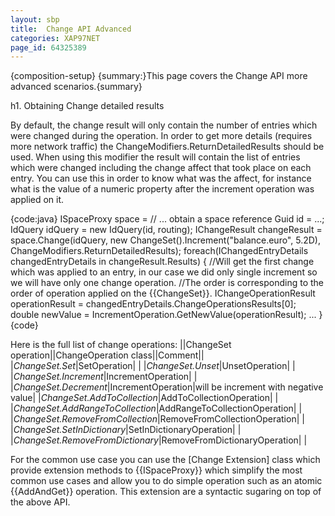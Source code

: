 ```yaml
---
layout: sbp
title:  Change API Advanced
categories: XAP97NET
page_id: 64325389
---
```


{composition-setup}
{summary:}This page covers the Change API more advanced scenarios.{summary}

h1. Obtaining Change detailed results

By default, the change result will only contain the number of entries which were changed during the operation. In order to get more details (requires more network traffic) the ChangeModifiers.ReturnDetailedResults should be used. When using this modifier the result will contain the list of entries which were changed including the change affect that took place on each entry.
You can use this in order to know what was the affect, for instance what is the value of a numeric property after the increment operation was applied on it.

{code:java}
ISpaceProxy space = // ... obtain a space reference
Guid id = ...;
IdQuery<Account> idQuery = new IdQuery<Account>(id, routing);
IChangeResult<Account> changeResult = space.Change(idQuery, new ChangeSet().Increment("balance.euro", 5.2D), ChangeModifiers.ReturnDetailedResults);
foreach(IChangedEntryDetails<Account> changedEntryDetails in changeResult.Results) {
  //Will get the first change which was applied to an entry, in our case we did only single increment so we will have only one change operation.
  //The order is corresponding to the order of operation applied on the {{ChangeSet}}.
  IChangeOperationResult operationResult = changedEntryDetails.ChangeOperationsResults[0];
  double newValue = IncrementOperation.GetNewValue(operationResult);
  ...
}
{code}

Here is the full list of change operations:
||ChangeSet operation||ChangeOperation class||Comment||
|*ChangeSet.Set*|SetOperation| |
|*ChangeSet.Unset*|UnsetOperation| |
|*ChangeSet.Increment*|IncrementOperation| |
|*ChangeSet.Decrement*|IncrementOperation|will be increment with negative value|
|*ChangeSet.AddToCollection*|AddToCollectionOperation| |
|*ChangeSet.AddRangeToCollection*|AddRangeToCollectionOperation| |
|*ChangeSet.RemoveFromCollection*|RemoveFromCollectionOperation| |
|*ChangeSet.SetInDictionary*|SetInDictionaryOperation| |
|*ChangeSet.RemoveFromDictionary*|RemoveFromDictionaryOperation| |

For the common use case you can use the [Change Extension] class which provide extension methods to {{ISpaceProxy}} which simplify the most common use cases and allow you to do simple operation such as an atomic {{AddAndGet}} operation. This extension are a syntactic sugaring on top of the above API.
